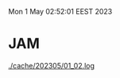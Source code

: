 Mon  1 May 02:52:01 EEST 2023
# JAM
<a href='./cache/202305/01_02.log'>./cache/202305/01_02.log</a>
